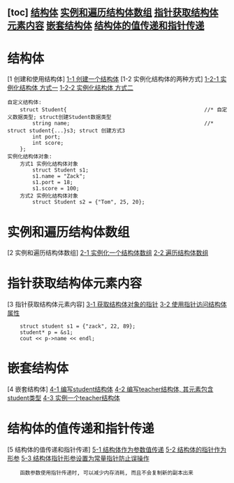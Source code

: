 [toc]
    [结构体](#结构体)
    [实例和遍历结构体数组](#实例和遍历结构体数组)
    [指针获取结构体元素内容](#指针获取结构体元素内容)
    [嵌套结构体](#嵌套结构体)
    [结构体的值传递和指针传递](#结构体的值传递和指针传递)
------------------------------------------------------------------------------------------------------------------------
# 结构体
[1 创建和使用结构体]
    [1-1 创建一个结构体](./_1_struct__create/struct__student.cpp)
    [1-2 实例化结构体的两种方式]
        [1-2-1 实例化结构体 方式一](./_1_struct__create/struct__student.cpp)
        [1-2-2 实例化结构体 方式二](./_1_struct__create/struct__student.cpp)

    自定义结构体:
        struct Student{                                            //* 自定义数据类型; struct创建Student数据类型
            string name;                                           //* struct student{...}s3; struct 创建方式3
            int port;
            int score;
        };
    实例化结构体对象:
        方式1 实例化结构体对象
            struct Student s1;                                              
            s1.name = "Zack";
            s1.port = 18;
            s1.score = 100;
        方式2 实例化结构体对象
            struct Student s2 = {"Tom", 25, 20};                            

# 实例和遍历结构体数组
[2 实例和遍历结构体数组]
    [2-1 实例化一个结构体数组](./_2_structInArray/structInArray.cpp)
    [2-2 遍历结构体数组](./_2_structInArray/structInArray.cpp)

# 指针获取结构体元素内容
[3 指针获取结构体元素内容]
    [3-1 获取结构体对象的指针](./_3_struct__pointer/struct__pointer.cpp)
    [3-2 使用指针访问结构体属性](./_3_struct__pointer/struct__pointer.cpp)

        struct student s1 = {"zack", 22, 89};
        student* p = &s1;
        cout << p->name << endl;

# 嵌套结构体
[4 嵌套结构体]
    [4-1 编写student结构体](./_4_structNesting/structNestingDemo.cpp)
    [4-2 编写teacher结构体, 其元素包含student类型](./_4_structNesting/structNestingDemo.cpp)
    [4-3 实例一个teacher结构体](./_4_structNesting/structNestingDemo.cpp)

# 结构体的值传递和指针传递
[5 结构体的值传递和指针传递]
    [5-1 结构体作为参数值传递](./_5_struct__asFuncArgu/struct__asFuncArgu.cpp)
    [5-2 结构体的指针作为形参](./_5_struct__asFuncArgu/struct__asFuncArgu.cpp)
    [5-3 结构体指针形参设置为常量指针防止误操作](./_6_struct__constModifyEle/struct__constModifyEle_demo.cpp)

        函数参数使用指针传递时, 可以减少内存消耗, 而且不会复制新的副本出来